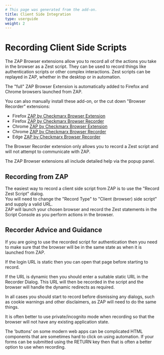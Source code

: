 ```yaml
---
# This page was generated from the add-on.
title: Client Side Integration
type: userguide
weight: 2
---
```


# Recording Client Side Scripts

The ZAP Browser extensions allow you to record all of the actions you take in the browser as a Zest script. They can be used to record things like authentication scripts or other complex interactions. Zest scripts can be replayed in ZAP, whether in the desktop or in automation.


The "full" ZAP Browser Extension is automatically added to Firefox and Chrome browsers launched from ZAP.


You can also manually install these add-on, or the cut down "Browser Recorder" extensions:

* Firefox [ZAP by Checkmarx Browser Extension](https://addons.mozilla.org/en-GB/firefox/addon/zap-browser-extension)
* Firefox [ZAP by Checkmarx Browser Recorder](https://addons.mozilla.org/en-GB/firefox/addon/zap-by-checkmarx-recorder/)
* Chrome [ZAP by Checkmarx Browser Extension](https://chromewebstore.google.com/detail/zap-by-checkmarx-browser/cgkggmillbmmpokepnicllalaohphffo)
* Chrome [ZAP by Checkmarx Browser Recorder](https://chromewebstore.google.com/detail/zap-by-checkmarx-recorder/belmenkmkfloppjbbgibipmgcmnkaiki)
* Edge [ZAP by Checkmarx Browser Recorder](https://microsoftedge.microsoft.com/addons/detail/zap-by-checkmarx-recorder/okgkpllibfpmngdhhponlojjgeabfeee)

The Browser Recorder extension only allows you to record a Zest script and will not attempt to communicate with ZAP.


The ZAP Browser extensions all include detailed help via the popup panel.

## Recording from ZAP

The easiest way to record a client side script from ZAP is to use the "Record Zest Script" dialog.  
You will need to change the "Record Type" to "Client (browser) side script" and supply a valid URL.  
ZAP will launch your chosen browser and record the Zest statements in the Script Console as you perform actions in the browser.

## Recorder Advice and Guidance

If you are going to use the recorded script for authentication then you need to make sure that the browser will be in the same state as when it is launched from ZAP.


If the login URL is static then you can open that page before starting to record.  

If the URL is dynamic then you should enter a suitable static URL in the Recorder Dialog. This URL will then
be recorded in the script and the browser will handle the dynamic redirects as required.


In all cases you should start to record before dismissing any dialogs, such as cookie warnings and other disclaimers,
as ZAP will need to do the same things.


It is often better to use private/incognito mode when recording so that the browser will not have any existing
application state.


The 'buttons' on some modern web apps can be complicated HTML components that are sometimes hard to click on using automation.
If your forms can be submitted using the RETURN key then that is often a better option to use when recording.
